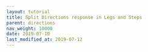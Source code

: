 ```yaml
---
layout: tutorial
title: Split Directions response in Legs and Steps
parent: directions
nav_weight: 10000
date: 2019-07-10
last_modified_at: 2019-07-12
---
```

